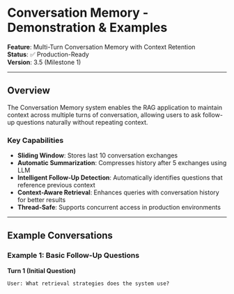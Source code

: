 # Conversation Memory - Demonstration & Examples

**Feature**: Multi-Turn Conversation Memory with Context Retention  
**Status**: ✅ Production-Ready  
**Version**: 3.5 (Milestone 1)

---

## Overview

The Conversation Memory system enables the RAG application to maintain context across multiple turns of conversation, allowing users to ask follow-up questions naturally without repeating context.

### Key Capabilities

- **Sliding Window**: Stores last 10 conversation exchanges
- **Automatic Summarization**: Compresses history after 5 exchanges using LLM
- **Intelligent Follow-Up Detection**: Automatically identifies questions that reference previous context
- **Context-Aware Retrieval**: Enhances queries with conversation history for better results
- **Thread-Safe**: Supports concurrent access in production environments

---

## Example Conversations

### Example 1: Basic Follow-Up Questions

**Turn 1 (Initial Question)**
```
User: What retrieval strategies does the system use?
